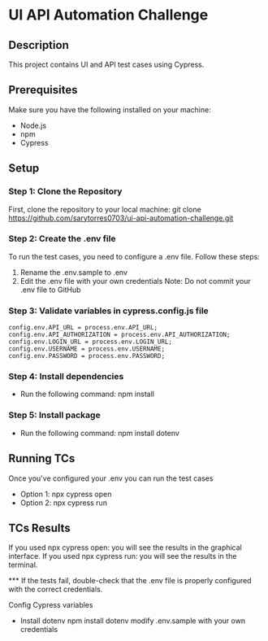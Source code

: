 # UI API Automation Challenge

## Description
This project contains UI and API test cases using Cypress.

## Prerequisites
Make sure you have the following installed on your machine:
- Node.js
- npm
- Cypress

## Setup

### Step 1: Clone the Repository
First, clone the repository to your local machine: git clone https://github.com/sarytorres0703/ui-api-automation-challenge.git

### Step 2: Create the .env file
To run the test cases, you need to configure a .env file.
Follow these steps:
 1. Rename the .env.sample to .env
 2. Edit the .env file with your own credentials
 Note: Do not commit your .env file to GitHub

### Step 3: Validate variables in cypress.config.js file
    config.env.API_URL = process.env.API_URL;
    config.env.API_AUTHORIZATION = process.env.API_AUTHORIZATION;
    config.env.LOGIN_URL = process.env.LOGIN_URL;
    config.env.USERNAME = process.env.USERNAME;
    config.env.PASSWORD = process.env.PASSWORD;

### Step 4: Install dependencies
 - Run the following command: npm install

### Step 5: Install package
 - Run the following command: npm install dotenv

## Running TCs
Once you've configured your .env you can run the test cases
 - Option 1: npx cypress open
 - Option 2: npx cypress run

## TCs Results
If you used npx cypress open: you will see the results in the graphical interface.
If you used npx cypress run: you will see the results in the terminal.



*** If the tests fail, double-check that the .env file is properly configured with the correct credentials.

Config Cypress variables 
- Install dotenv
    npm install dotenv
    modify .env.sample with your own credentials
    